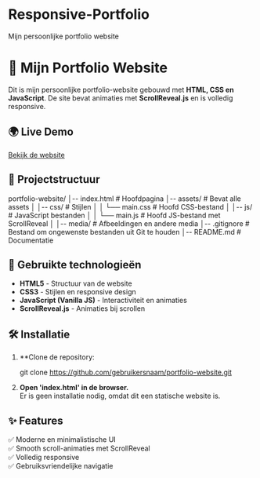 # Responsive-Portfolio
Mijn persoonlijke portfolio website
# 🎨 Mijn Portfolio Website

Dit is mijn persoonlijke portfolio-website gebouwd met **HTML, CSS en JavaScript**. De site bevat animaties met **ScrollReveal.js** en is volledig responsive.

## 🌍 Live Demo
[Bekijk de website](https://100159.stu.sd-lab.nl/portfolio/index.html)

## 💁‍️ Projectstructuur

portfolio-website/
│-- index.html        # Hoofdpagina
│-- assets/           # Bevat alle assets
│   │-- css/          # Stijlen
│   │   └── main.css  # Hoofd CSS-bestand
│   │-- js/           # JavaScript bestanden
│   │   └── main.js   # Hoofd JS-bestand met ScrollReveal
│   │-- media/        # Afbeeldingen en andere media
│-- .gitignore        # Bestand om ongewenste bestanden uit Git te houden
│-- README.md         # Documentatie


## 🚀 Gebruikte technologieën
- **HTML5** - Structuur van de website
- **CSS3** - Stijlen en responsive design
- **JavaScript (Vanilla JS)** - Interactiviteit en animaties
- **ScrollReveal.js** - Animaties bij scrollen

## 🛠 Installatie
1. **Clone de repository:
   
   git clone https://github.com/gebruikersnaam/portfolio-website.git
  
3. **Open 'index.html' in de browser.**  
Er is geen installatie nodig, omdat dit een statische website is.

## ✨ Features
✅ Moderne en minimalistische UI  
✅ Smooth scroll-animaties met ScrollReveal  
✅ Volledig responsive  
✅ Gebruiksvriendelijke navigatie  
